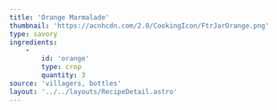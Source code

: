 ```yaml
---
title: 'Orange Marmalade'
thumbnail: 'https://acnhcdn.com/2.0/CookingIcon/FtrJarOrange.png'
type: savory
ingredients:
	-
		id: 'orange'
		type: crop
		quantity: 3
source: 'villagers, bottles'
layout: '../../layouts/RecipeDetail.astro'
---
```

